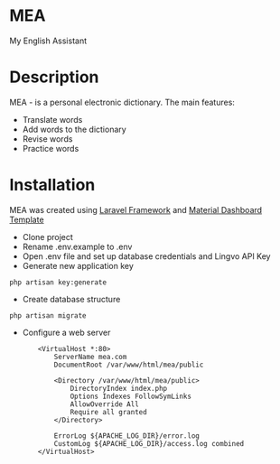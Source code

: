 # MEA
My English Assistant

# Description

MEA - is a personal electronic dictionary. The main features:

* Translate words
* Add words to the dictionary
* Revise words
* Practice words

# Installation

MEA was created using [Laravel Framework](https://laravel.com/) and [Material Dashboard Template](https://demos.creative-tim.com/material-dashboard/examples/dashboard.html)

* Clone project
* Rename .env.example to .env
* Open .env file and set up database credentials and Lingvo API Key 
* Generate new application key
``` 
php artisan key:generate
``` 
* Create database structure
``` 
php artisan migrate
```
* Configure a web server
 ```        
        <VirtualHost *:80>
            ServerName mea.com
            DocumentRoot /var/www/html/mea/public
        
            <Directory /var/www/html/mea/public>
                DirectoryIndex index.php
                Options Indexes FollowSymLinks
                AllowOverride All
                Require all granted
            </Directory>
        
            ErrorLog ${APACHE_LOG_DIR}/error.log
            CustomLog ${APACHE_LOG_DIR}/access.log combined
        </VirtualHost>
 ```



 